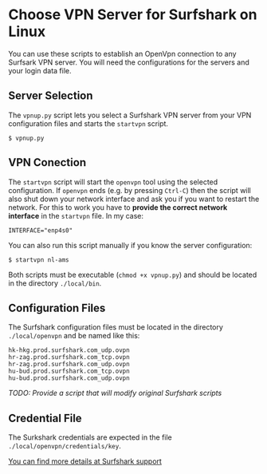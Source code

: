 
# Choose VPN Server for Surfshark on Linux
You can use these scripts to establish an OpenVpn connection to any Surfsark VPN server. You will need the configurations for the servers and your login data file.

## Server Selection
The `vpnup.py` script lets you select a Surfshark VPN server from your VPN configuration files and starts the `startvpn` script.
  
  `$ vpnup.py`

## VPN Conection

The `startvpn` script will start the `openvpn` tool using the selected configuration. If `openvpn` ends (e.g. by pressing `Ctrl-C`) then the script will also shut down your network interface and ask you if you want to restart the network. For this to work you have to __provide the correct network interface__ in the `startvpn` file. In my case:

`INTERFACE="enp4s0"`

You can also run this script manually if you know the server configuration:

`$ startvpn nl-ams`

Both scripts must be executable (`chmod +x vpnup.py`) and should be located in the directory `./local/bin`.

## Configuration Files

The Surfshark configuration files must be located in the directory `./local/openvpn` and be named like this:
```
hk-hkg.prod.surfshark.com_udp.ovpn
hr-zag.prod.surfshark.com_tcp.ovpn
hr-zag.prod.surfshark.com_udp.ovpn
hu-bud.prod.surfshark.com_tcp.ovpn
hu-bud.prod.surfshark.com_udp.ovpn
```
_TODO: Provide a script that will modify original Surfshark scripts_

## Credential File

The Surkshark credentials are expected in the file `./local/openvpn/credentials/key`.

[You can find more details at Surfshark support](https://support.surfshark.com/hc/en-us/articles/360011051133-How-to-set-up-manual-OpenVPN-connection-using-Linux-Terminal#01H97YPS042298VER0KJBZXH79)
